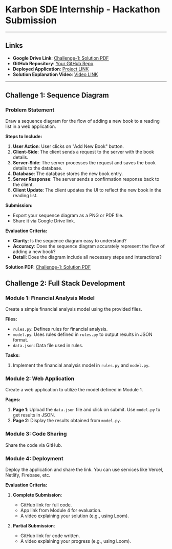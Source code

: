 # Karbon SDE Internship - Hackathon Submission


---

## Links

- **Google Drive Link**: [Challenge-1: Solution PDF](https://drive.google.com/file/d/1E3cmsNnvrpXCzXCE7m3rXk7dp64lRmx0/view?usp=drive_link)  
- **GitHub Repository**: [Your GitHub Repo](https://github.com/Rohitrky2021/Karbon_Module)
- **Deployed Application**: [Project LINK](karbon-module.vercel.app) 
- **Solution Explanation Video**: [Video LINK](https://www.loom.com/share/4eff5a73464d4be0a1c274a50c51acfc?sid=b8b5ca10-87b8-4e4f-8bc5-c52fa1fb1e14) 


---


## Challenge 1: Sequence Diagram

### Problem Statement
Draw a sequence diagram for the flow of adding a new book to a reading list in a web application.

**Steps to Include:**
1. **User Action**: User clicks on "Add New Book" button.
2. **Client-Side**: The client sends a request to the server with the book details.
3. **Server-Side**: The server processes the request and saves the book details to the database.
4. **Database**: The database stores the new book entry.
5. **Server Response**: The server sends a confirmation response back to the client.
6. **Client Update**: The client updates the UI to reflect the new book in the reading list.

**Submission:**
- Export your sequence diagram as a PNG or PDF file.
- Share it via Google Drive link.

**Evaluation Criteria:**
- **Clarity**: Is the sequence diagram easy to understand?
- **Accuracy**: Does the sequence diagram accurately represent the flow of adding a new book?
- **Detail**: Does the diagram include all necessary steps and interactions?

**Solution PDF**: [Challenge-1: Solution PDF](https://drive.google.com/file/d/1E3cmsNnvrpXCzXCE7m3rXk7dp64lRmx0/view?usp=drive_link)  

## Challenge 2: Full Stack Development

### Module 1: Financial Analysis Model
Create a simple financial analysis model using the provided files.

**Files:**
- `rules.py`: Defines rules for financial analysis.
- `model.py`: Uses rules defined in `rules.py` to output results in JSON format.
- `data.json`: Data file used in rules.

**Tasks:**
1. Implement the financial analysis model in `rules.py` and `model.py`.

### Module 2: Web Application
Create a web application to utilize the model defined in Module 1.

**Pages:**
1. **Page 1**: Upload the `data.json` file and click on submit. Use `model.py` to get results in JSON.
2. **Page 2**: Display the results obtained from `model.py`.

### Module 3: Code Sharing
Share the code via GitHub.

### Module 4: Deployment
Deploy the application and share the link. You can use services like Vercel, Netlify, Firebase, etc.

**Evaluation Criteria:**
1. **Complete Submission**:
   - GitHub link for full code.
   - App link from Module 4 for evaluation.
   - A video explaining your solution (e.g., using Loom).

2. **Partial Submission**:
   - GitHub link for code written.
   - A video explaining your progress (e.g., using Loom).

